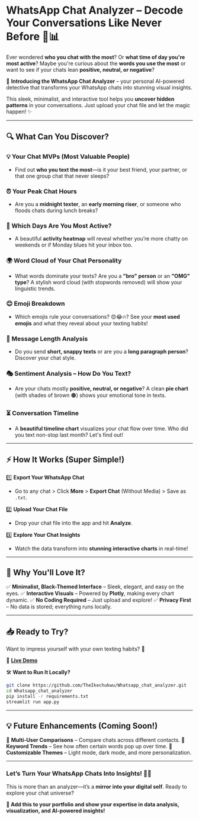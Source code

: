 # WhatsApp Chat Analyzer – Decode Your Conversations Like Never Before 💬📊

Ever wondered **who you chat with the most**? Or **what time of day you're most active**? Maybe you're curious about the **words you use the most** or want to see if your chats lean **positive, neutral, or negative**?

🚀 **Introducing the WhatsApp Chat Analyzer** – your personal AI-powered detective that transforms your WhatsApp chats into stunning visual insights.

This sleek, minimalist, and interactive tool helps you **uncover hidden patterns** in your conversations. Just upload your chat file and let the magic happen! ✨

---

## 🔍 What Can You Discover?

### 💡 Your Chat MVPs (Most Valuable People)

* Find out **who you text the most**—is it your best friend, your partner, or that one group chat that never sleeps?

### ⏰ Your Peak Chat Hours

* Are you a **midnight texter**, an **early morning riser**, or someone who floods chats during lunch breaks?

### 📅 Which Days Are You Most Active?

* A beautiful **activity heatmap** will reveal whether you’re more chatty on weekends or if Monday blues hit your inbox too.

### 🌍 Word Cloud of Your Chat Personality

* What words dominate your texts? Are you a **"bro" person** or an **"OMG" type**? A stylish word cloud (with stopwords removed) will show your linguistic trends.

### 😊 Emoji Breakdown

* Which emojis rule your conversations? 😍😂🔥? See your **most used emojis** and what they reveal about your texting habits!

### 💬 Message Length Analysis

* Do you send **short, snappy texts** or are you a **long paragraph person**? Discover your chat style.

### 🎭 Sentiment Analysis – How Do You Text?

* Are your chats mostly **positive, neutral, or negative**? A clean **pie chart** (with shades of brown 🟤) shows your emotional tone in texts.

### ⏳ Conversation Timeline

* A **beautiful timeline chart** visualizes your chat flow over time. Who did you text non-stop last month? Let's find out!

---

## ⚡ How It Works (Super Simple!)

1️⃣ **Export Your WhatsApp Chat**

* Go to any chat > Click **More** > **Export Chat** (Without Media) > Save as `.txt`.

2️⃣ **Upload Your Chat File**

* Drop your chat file into the app and hit **Analyze**.

3️⃣ **Explore Your Chat Insights**

* Watch the data transform into **stunning interactive charts** in real-time!

---

## 🎨 Why You'll Love It?

✅ **Minimalist, Black-Themed Interface** – Sleek, elegant, and easy on the eyes.
✅ **Interactive Visuals** – Powered by **Plotly**, making every chart dynamic.
✅ **No Coding Required** – Just upload and explore!
✅ **Privacy First** – No data is stored; everything runs locally.

---

## 📥 Ready to Try?

Want to impress yourself with your own texting habits? 🚀

🔗 **[Live Demo](https://whatsappsherlock.streamlit.app/)**

🛠️ **Want to Run It Locally?**

```bash
git clone https://github.com/TheIkechukwu/Whatsapp_chat_analyzer.git
cd Whatsapp_chat_analyzer
pip install -r requirements.txt
streamlit run app.py
```

---

## 💡 Future Enhancements (Coming Soon!)

🔹 **Multi-User Comparisons** – Compare chats across different contacts.
🔹 **Keyword Trends** – See how often certain words pop up over time.
🔹 **Customizable Themes** – Light mode, dark mode, and more personalization.

---

### Let’s Turn Your WhatsApp Chats Into Insights! 🚀💬

This is more than an analyzer—it’s a **mirror into your digital self**. Ready to explore your chat universe?

**📌 Add this to your portfolio and show your expertise in data analysis, visualization, and AI-powered insights!**
